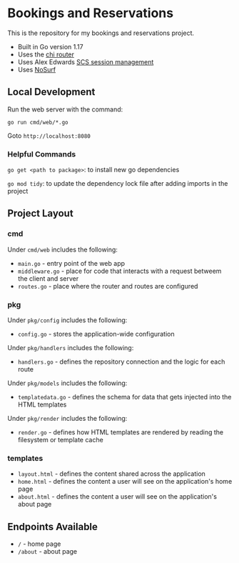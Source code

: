 # Bookings and Reservations

This is the repository for my bookings and reservations project.

- Built in Go version 1.17
- Uses the [chi router](https://github.com/go-chi/chi)
- Uses Alex Edwards [SCS session management](https://github.com/alexedwards/scs)
- Uses [NoSurf](https://github.com/justinas/nosurf)

## Local Development

Run the web server with the command:

`go run cmd/web/*.go`

Goto `http://localhost:8080`

### Helpful Commands

`go get <path to package>`: to install new go dependencies

`go mod tidy`: to update the dependency lock file after adding imports in the project

## Project Layout

### cmd

Under `cmd/web` includes the following:

* `main.go` - entry point of the web app
* `middleware.go` - place for code that interacts with a request betweem the client and server
* `routes.go` - place where the router and routes are configured

### pkg

Under `pkg/config` includes the following:

* `config.go` - stores the application-wide configuration

Under `pkg/handlers` includes the following:

* `handlers.go` - defines the repository connection and the logic for each route

Under `pkg/models` includes the following:

* `templatedata.go` - defines the schema for data that gets injected into the HTML templates

Under `pkg/render` includes the following:

* `render.go` - defines how HTML templates are rendered by reading the filesystem or template cache

### templates

* `layout.html` - defines the content shared across the application
* `home.html` - defines the content a user will see on the application's home page
* `about.html` - defines the content a user will see on the application's about page

## Endpoints Available

* `/` - home page
* `/about` - about page
